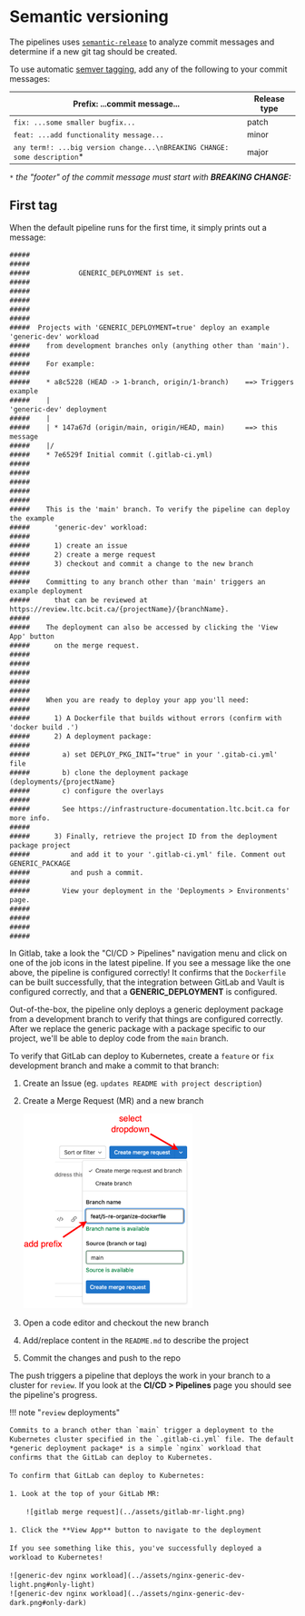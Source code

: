 # Semantic versioning

The pipelines uses [`semantic-release`](https://semantic-release.gitbook.io/semantic-release/) to analyze commit messages and determine if a new git tag should be created.

To use automatic [semver tagging](https://semver.org/), add any of the following to your commit messages:

| **Prefix:** ...commit message...                                           | Release type  |
| ----------------------                                                     | ------------  |
| `fix: ...some smaller bugfix...`                                           | patch         |
| `feat: ...add functionality message...`                                    | minor         |
| `any term!: ...big version change...\nBREAKING CHANGE: some description`*  | major         |
`*` *the "footer" of the commit message must start with **BREAKING CHANGE:***

## First tag

When the default pipeline runs for the first time, it simply prints out a message:

    #####
    #####
    #####            GENERIC_DEPLOYMENT is set.
    #####
    #####
    #####
    #####
    #####
    #####  Projects with 'GENERIC_DEPLOYMENT=true' deploy an example 'generic-dev' workload
    #####    from development branches only (anything other than 'main').
    #####
    #####    For example:
    #####
    #####    * a8c5228 (HEAD -> 1-branch, origin/1-branch)    ==> Triggers example 
    #####    |                                                     'generic-dev' deployment
    #####    |
    #####    | * 147a67d (origin/main, origin/HEAD, main)     ==> this message
    #####    |/  
    #####    * 7e6529f Initial commit (.gitlab-ci.yml)
    #####
    #####
    #####
    #####
    #####
    #####    This is the 'main' branch. To verify the pipeline can deploy the example
    #####      'generic-dev' workload:
    #####
    #####      1) create an issue
    #####      2) create a merge request
    #####      3) checkout and commit a change to the new branch
    #####
    #####    Committing to any branch other than 'main' triggers an example deployment 
    #####      that can be reviewed at https://review.ltc.bcit.ca/{projectName}/{branchName}.
    #####
    #####    The deployment can also be accessed by clicking the 'View App' button 
    #####      on the merge request.
    #####
    #####
    #####
    #####
    #####
    #####    When you are ready to deploy your app you'll need:
    #####
    #####      1) A Dockerfile that builds without errors (confirm with 'docker build .')
    #####      2) A deployment package:
    #####
    #####        a) set DEPLOY_PKG_INIT="true" in your '.gitab-ci.yml' file
    #####        b) clone the deployment package (deployments/{projectName}
    #####        c) configure the overlays
    #####
    #####        See https://infrastructure-documentation.ltc.bcit.ca for more info.
    #####
    #####      3) Finally, retrieve the project ID from the deployment package project
    #####          and add it to your '.gitlab-ci.yml' file. Comment out GENERIC_PACKAGE 
    #####          and push a commit.
    #####
    #####        View your deployment in the 'Deployments > Environments' page. 
    #####
    #####
    #####
    #####

In Gitlab, take a look the "CI/CD > Pipelines" navigation menu and click on one of the job icons in the latest pipeline. If you see a message like the one above, the pipeline is configured correctly! It confirms that the `Dockerfile` can be built successfully, that the integration between GitLab and Vault is configured correctly, and that a **GENERIC_DEPLOYMENT** is configured.

Out-of-the-box, the pipeline only deploys a generic deployment package from a development branch to verify that things are configured correctly. After we replace the generic package with a package specific to our project, we'll be able to deploy code from the `main` branch.

To verify that GitLab can deploy to Kubernetes, create a `feature` or `fix` development branch and make a commit to that branch:

1. Create an Issue (eg. `updates README with project description`)
2. Create a Merge Request (MR) and a new branch

    ![Create-MR-Branch](../assets/create-mr.png)

3. Open a code editor and checkout the new branch
4. Add/replace content in the `README.md` to describe the project
5. Commit the changes and push to the repo

The push triggers a pipeline that deploys the work in your branch to a cluster for `review`. If you look at the **CI/CD > Pipelines** page you should see the pipeline's progress.

!!! note "`review` deployments"

    Commits to a branch other than `main` trigger a deployment to the Kubernetes cluster specified in the `.gitlab-ci.yml` file. The default *generic deployment package* is a simple `nginx` workload that confirms that the GitLab can deploy to Kubernetes.

    To confirm that GitLab can deploy to Kubernetes:

    1. Look at the top of your GitLab MR:

        ![gitlab merge request](../assets/gitlab-mr-light.png)

    1. Click the **View App** button to navigate to the deployment

    If you see something like this, you've successfully deployed a workload to Kubernetes!

    ![generic-dev nginx workload](../assets/nginx-generic-dev-light.png#only-light)
    ![generic-dev nginx workload](../assets/nginx-generic-dev-dark.png#only-dark)
